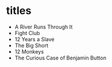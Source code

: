 # titles

- A River Runs Through It
- Fight Club
- 12 Years a Slave
- The Big Short
- 12 Monkeys
- The Curious Case of Benjamin Button
